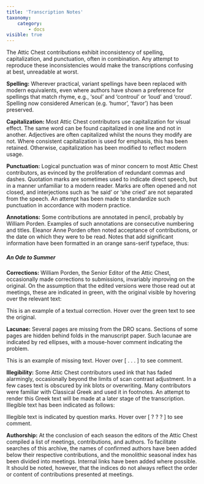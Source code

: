 ```yaml
---
title: 'Transcription Notes'
taxonomy:
    category:
        - docs
visible: true
---
```


The Attic Chest contributions exhibit inconsistency of spelling, capitalization, and punctuation, often in combination. Any attempt to reproduce these inconsistencies would make the transcriptions confusing at best, unreadable at worst. 


**Spelling:** Wherever practical, variant spellings have been replaced with modern equivalents, even where authors have shown a preference for spellings that match rhyme, e.g., ‘soul’ and ‘controul’ or ‘loud’ and ‘croud’. Spelling now considered American (e.g. ‘humor’, ‘favor’) has been preserved. 


**Capitalization:** Most Attic Chest contributors use capitalization for visual effect. The same word can be found capitalized in one line and not in another. Adjectives are often capitalized whilst the nouns they modify are not. Where consistent capitalization is used for emphasis, this has been retained. Otherwise, capitalization has been modified to reflect modern usage. 


**Punctuation:** Logical punctuation was of minor concern to most Attic Chest contributors, as evinced by the proliferation of redundant commas and dashes. Quotation marks are sometimes used to indicate direct speech, but in a manner unfamiliar to a modern reader. Marks are often opened and not closed, and interjections such as ‘he said’ or ‘she cried’ are not separated from the speech. An attempt has been made to standardize such punctuation in accordance with modern practice. 


**Annotations:** Some contributions are annotated in pencil, probably by William Porden. Examples of such annotations are consecutive numbering and titles. Eleanor Anne Porden often noted acceptance of contributions, or the date on which they were to be read. Notes that add significant information have been formatted in an orange sans-serif typeface, thus: 

##### <span class="pencil">An Ode to Summer</span> 

**Corrections:** William Porden, the Senior Editor of the Attic Chest, occasionally made corrections to submissions, invariably improving on the original. On the assumption that the edited versions were those read out at meetings, these are indicated in green, with the original visible by hovering over the relevant text: 

This is an example of a textual correction. Hover over <span data-tippy="original version here" class="green">the green text</span> to see the original. 

**Lacunae:** Several pages are missing from the DRO scans. Sections of some pages are hidden behind folds in the manuscript paper. Such lacunae are indicated by red ellipses, with a mouse-hover comment indicating the problem. 

This is an example of missing text. Hover over <span data-tippy="Text missing" class="red">[ . . . ]</span> to see comment. 

**Illegibility:** Some Attic Chest contributors used ink that has faded alarmingly, occasionally beyond the limits of scan contrast adjustment. In a few cases text is obscured by ink blots or overwriting. Many contributors were familiar with Classical Greek and used it in footnotes. An attempt to render this Greek text will be made at a later stage of the transcription. Illegible text has been indicated as follows:

Illegible text is indicated by question marks. Hover over <span data-tippy="Greek text" class="red">[ ? ? ? ]</span> to see comment. 

**Authorship:** At the conclusion of each season the editors of the Attic Chest compiled a list of meetings, contributions, and authors. To facilitate searches of this archive, the names of confirmed authors have been added below their respective contributions, and the monolithic seasonal index has been divided into meetings. Internal links have been added where possible. It should be noted, however, that the indices do not always reflect the order or content of contributions presented at meetings.
